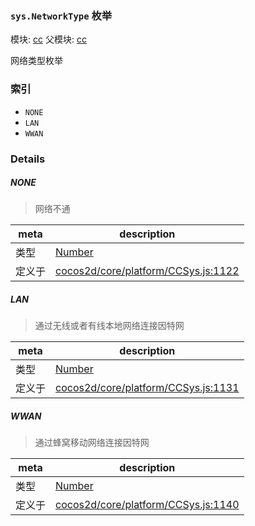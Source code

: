 ### `sys.NetworkType` 枚举



模块: [cc](../modules/cc.md)
父模块: [cc](../modules/cc.md)


网络类型枚举


### 索引
  - `NONE`
  - `LAN`
  - `WWAN`

### Details


##### NONE

> 网络不通

| meta | description |
|------|-------------|
| 类型 | <a href="https://developer.mozilla.org/en/JavaScript/Reference/Global_Objects/Number" class="crosslink external" target="_blank">Number</a> |
| 定义于 | [cocos2d/core/platform/CCSys.js:1122](https://github.com/cocos-creator/engine/blob/793ed1e41a1e981ef927cb5ecccb6f051f942b50/cocos2d/core/platform/CCSys.js#L1122) |



##### LAN

> 通过无线或者有线本地网络连接因特网

| meta | description |
|------|-------------|
| 类型 | <a href="https://developer.mozilla.org/en/JavaScript/Reference/Global_Objects/Number" class="crosslink external" target="_blank">Number</a> |
| 定义于 | [cocos2d/core/platform/CCSys.js:1131](https://github.com/cocos-creator/engine/blob/793ed1e41a1e981ef927cb5ecccb6f051f942b50/cocos2d/core/platform/CCSys.js#L1131) |



##### WWAN

> 通过蜂窝移动网络连接因特网

| meta | description |
|------|-------------|
| 类型 | <a href="https://developer.mozilla.org/en/JavaScript/Reference/Global_Objects/Number" class="crosslink external" target="_blank">Number</a> |
| 定义于 | [cocos2d/core/platform/CCSys.js:1140](https://github.com/cocos-creator/engine/blob/793ed1e41a1e981ef927cb5ecccb6f051f942b50/cocos2d/core/platform/CCSys.js#L1140) |


